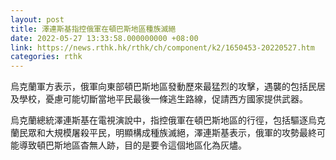 ```yaml
---
layout: post
title: 澤連斯基指控俄軍在頓巴斯地區種族滅絕
date: 2022-05-27 13:33:58.000000000 +08:00
link: https://news.rthk.hk/rthk/ch/component/k2/1650453-20220527.htm
categories: rthk
---
```


烏克蘭軍方表示，俄軍向東部頓巴斯地區發動歷來最猛烈的攻擊，遇襲的包括民居及學校，憂慮可能切斷當地平民最後一條逃生路線，促請西方國家提供武器。

烏克蘭總統澤連斯基在電視演說中，指控俄軍在頓巴斯地區的行徑，包括驅逐烏克蘭民眾和大規模屠殺平民，明顯構成種族滅絕，澤連斯基表示，俄軍的攻勢最終可能導致頓巴斯地區杳無人跡，目的是要令這個地區化為灰燼。
